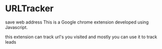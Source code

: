 # URLTracker
save web address 
This is a Google chrome extension developed using Javascript.

this extension can track url's you visited and mostly you can use it to track leads


